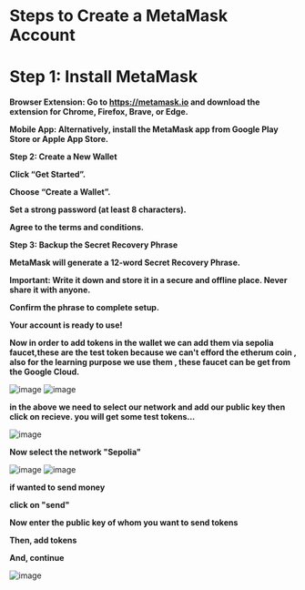 # **Steps to Create a MetaMask Account**

# **Step 1: Install MetaMask**

**Browser Extension: Go to https://metamask.io and download the extension for Chrome, Firefox, Brave, or Edge.**

**Mobile App: Alternatively, install the MetaMask app from Google Play Store or Apple App Store.**


**Step 2: Create a New Wallet**

**Click “Get Started”.**

**Choose “Create a Wallet”.**

**Set a strong password (at least 8 characters).**

**Agree to the terms and conditions.**

**Step 3: Backup the Secret Recovery Phrase**

**MetaMask will generate a 12-word Secret Recovery Phrase.**

**Important: Write it down and store it in a secure and offline place. Never share it with anyone.**

**Confirm the phrase to complete setup.**

**Your account is ready to use!**

**Now in order to add tokens in the wallet we can add them via sepolia faucet,these are the test token because we can't efford the etherum coin , also for the learning purpose we use them , these faucet can be get from the Google Cloud.**

![image](https://github.com/user-attachments/assets/55cbb314-6d39-4280-bf16-c73dbdc67a4a)
![image](https://github.com/user-attachments/assets/7dcdab82-2b40-40d1-a71f-167e15b89e1c)

**in the above we need to select our network and add our public key then click on recieve.
you will get some test tokens...**

![image](https://github.com/user-attachments/assets/2c68d1b6-75dd-4c76-9970-4e3a03c52529)

**Now select the network "Sepolia"**

![image](https://github.com/user-attachments/assets/3ad704bf-a0b4-4381-8589-726473393c76)
![image](https://github.com/user-attachments/assets/27f2b3d2-017c-4d41-a396-75462ceaa306)

**if wanted to send money**


**click on "send"**


**Now enter the public key of whom you want to send tokens**


**Then, add tokens**


**And, continue**


![image](https://github.com/user-attachments/assets/4e01ad3f-8cb5-41bc-aae9-0143f9a61d6c)








